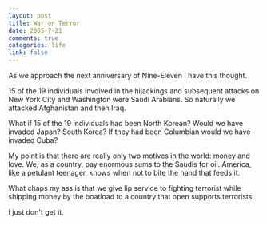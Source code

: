 ```yaml
--- 
layout: post
title: War on Terror
date: 2005-7-21
comments: true
categories: life
link: false
---
```

As we approach the next anniversary of Nine-Eleven I have this thought.

15 of the 19 individuals involved in the hijackings and subsequent attacks on New York City and Washington were Saudi Arabians. So naturally we attacked Afghanistan and then Iraq.

What if 15 of the 19 individuals had been North Korean? Would we have invaded Japan? South Korea? If they had been Columbian would we have invaded Cuba?

My point is that there are really only two motives in the world: money and love. We, as a country, pay enormous sums to the Saudis for oil. America, like a petulant teenager, knows when not to bite the hand that feeds it.

What chaps my ass is that we give lip service to fighting terrorist while shipping money by the boatload to a country that open supports terrorists.

I just don't get it.
